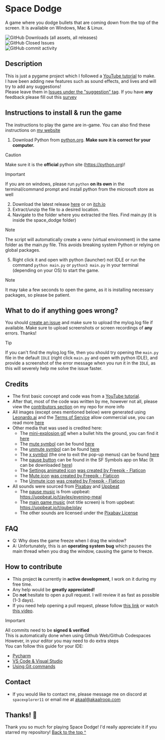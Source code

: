 # Space Dodge

A game where you dodge bullets that are coming down from the top of the screen. It is available on Windows, Mac & Linux.

![GitHub Downloads (all assets, all releases)](https://img.shields.io/github/downloads/spacexplorer11/Space_Dodge/total?color=%23A97BFF)  
![GitHub Closed Issues](https://img.shields.io/github/issues-closed/spacexplorer11/Space_Dodge?color="blue")  
![GitHub commit activity](https://img.shields.io/github/commit-activity/m/spacexplorer11/Space_Dodge?color="red")


  
  

## Description

This is just a pygame project which I followed a [YouTube tutorial](https://www.youtube.com/watch?v=waY3LfJhQLY) to
make.  
I have been adding new features such as sound effects, and lives and will try to add any suggestions!  
Please leave them in [Issues under the "suggestion" tag](https://github.com/Spacexplorer11/Space_Dodge/issues/new?template=feature_request.yml).
If you have **any** feedback please fill out this [survey](https://tally.so/r/mOo7pA)


## Instructions to install & run the game

The instructions to play the game are in-game.
You can also find these instructions on [my website](https://spacedodge.space/instructions)
1. Download Python from [python.org](https://python.org). **Make sure it is correct for your computer.**
> [!Caution]
> Make sure it is the **official** python site (https://python.org)!

> [!Important]
> If you are on windows, please run `python` **on its own** in the terminal/command prompt and install python from the microsoft store as well
2. Download the latest release [here](https://github.com/spacexplorer11/Space_Dodge/releases/latest/download/Space_Dodge.zip) or on [itch.io](https://spacexplorer11.itch.io/spacedodge)
3. Extract/unzip the file to a desired location.
4. Navigate to the folder where you extracted the files. Find main.py (it is inside the space_dodge folder)
>[!Note]
> The script will automatically create a venv (virtual environment) in the same folder as the main.py file.
> This avoids breaking system Python or relying on global packages.
5. Right click it and open with python (launcher) not IDLE or run the command `python main.py` or `python3 main.py` in your terminal (depending on your OS) to start the game.
> [!Note]
> It may take a few seconds to open the game, as it is installing necessary packages, so please be patient.


## What to do if anything goes wrong?
You should [create an issue](https://github.com/Spacexplorer11/Space_Dodge/issues/new?template=help_wanted.yml) and make sure to upload the mylog.log file if available. Make sure to upload screenshots or screen recordings of **any** errors. Thanks!
> [!Tip]
> If you can't find the mylog.log file, then
> you should try opening the `main.py` file in the default `IDLE` (right click `main.py` and open with python IDLE), and provide a screenshot of the error message when
> you run it in the `IDLE`, as this will severely help me solve the issue faster.

## Credits

- The first basic concept and code was from a [YouTube tutorial](https://www.youtube.com/watch?v=waY3LfJhQLY).
- After that, most of the code was written by me, however not all, please view the [contributors section](https://github.com/Spacexplorer11/Space_Dodge/graphs/contributors) on my repo for more info
- All images (except ones mentioned below) were generated using [Leonardo.ai](https://leonardo.ai) and the [Terms of Service](https://leonardo.ai/terms-of-service/) allow commercial use, you can read more [here](https://intercom.help/leonardo-ai/en/articles/8044018-commercial-usage)
- Other media that was used is credited here:
    - The [mini-explosion gif](space_dodge/assets/explosion_gif_frames) when a bullet hits the ground, you can find
      it [here](https://en.picmix.com/stamp/Explode-Digital-Art-2334354)
    - The [mute symbol](space_dodge/assets/mute.png) can be found [here](https://www.flaticon.com/free-icons/silent)
    - The [unmute symbol](space_dodge/assets/unmute.png) can be found [here](https://www.flaticon.com/free-icons/enable-sound)
    - The [x symbol](space_dodge/assets/x_button_icon.png) (the one to exit the pop-up menus) can be found [here](https://static.vecteezy.com/system/resources/previews/024/780/371/non_2x/red-x-button-icon-sticker-clipart-ai-generated-free-png.png)
    - The [pause button](space_dodge/assets/pause_rectangle.png)
    can be found in the SF Symbols app on Mac (It can be downloaded [here](https://developer.apple.com/sf-symbols/))
    - The [Settings animated icon](space_dodge/assets/settings_icon_frames) [was created by Freepik - Flaticon](https://www.flaticon.com/free-animated-icons/settings)
    - The [Mute icon](space_dodge/assets/mute.png) [was created by Freepik - Flaticon](https://www.flaticon.com/free-icons/silent)
    - The [Unmute icon](space_dodge/assets/unmute.png) [was created by Freepik - Flaticon](https://www.flaticon.com/free-icons/enable-sound)
- All sounds were sourced from [Pixabay](https://pixabay.com) and [Uppbeat](https://uppbeat.io)
   - The [pause music](space_dodge/sounds/background_music/pause_screen/pause_music.mp3) is from uppbeat:   
      https://uppbeat.io/t/aylex/evening-meal  
   - The [main game music](space_dodge/sounds/background_music/background_music.mp3) (not title screen) is from uppbeat:  
      https://uppbeat.io/t/qube/play  
   - The other sounds are licensed under the [Pixabay License](https://pixabay.com/service/license-summary/)

## FAQ
- Q: Why does the game freeze when I drag the window?
- A: Unfortunately, this is an **operating system bug** which pauses the main thread when you drag the window, causing the game to freeze.

## How to contribute

- This project **is** currently in **active development**, I work on it during my free time.  
- Any help would be **greatly appreciated!**  
- Do **not** hesitate to open a pull request. I will review it as fast as possible (1-3 days).  
- If you need help opening a pull request, please follow [this link](https://docs.github.com/en/pull-requests/collaborating-with-pull-requests/proposing-changes-to-your-work-with-pull-requests/creating-a-pull-request-from-a-fork) or watch [this video](https://www.youtube.com/watch?v=nCKdihvneS0).
>[!Important]
>All commits need to be **signed & verified**  
>This is automatically done when using Github Web/Github Codespaces  
>However, in your editor you may need to do extra steps  
>You can follow this guide for your IDE:  
> - [Pycharm](https://www.jetbrains.com/help/pycharm/2024.3/set-up-GPG-commit-signing.html?Set_up_GPG_commit_signing=&keymap=macOS#enable-commit-signing)  
> - [VS Code & Visual Studio](https://blog.mark-burton.com/posts/2023-01-20-signing-git-commits-in-vscode-and-visualstudio)
> - [Using Git commands](https://gist.github.com/Spacexplorer11/3709702c972c33265dc83691e08919cb)


  

## Contact
- If you would like to contact me, please message me on discord at `spacexplorer11` or email me at [akaal@akaalroop.com](mailto:akaal@akaalroop.com)

## Thanks! 💜
Thank you so much for playing Space Dodge! I'd really appreciate it if you starred my repository!
[Back to the top ^](#space-dodge)
